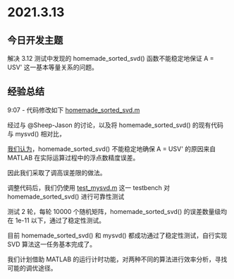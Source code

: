# 2021.3.13
## 今日开发主题
解决 3.12 测试中发现的 homemade_sorted_svd() 函数不能稳定地保证 A = USV' 这一基本等量关系的问题。
## 经验总结
9:07 - 代码修改如下
[homemade_sorted_svd.m](https://github.com/SVD-DOA-team/Project-SVD-DOA/commit/a4be1873d9b6f5d2772d84aa526f9d50c99f0b2d)

经过与 @Sheep-Jason 的讨论，以及将 homemade_sorted_svd() 的现有代码与 mysvd() 相对比，

[我们认为](https://github.com/SVD-DOA-team/Project-SVD-DOA/commit/a4be1873d9b6f5d2772d84aa526f9d50c99f0b2d#r48198742)，homemade_sorted_svd() 不能稳定地确保 A = USV' 的原因来自 MATLAB 在实际运算过程中的浮点数精度误差。

因此我们采取了调高误差限的做法。

调整代码后，我们仍使用 [test_mysvd.m](https://github.com/SVD-DOA-team/Project-SVD-DOA/blob/main/%E4%BB%A3%E7%A0%81%E5%BA%93/test_mysvd.m) 这一 testbench 对 homemade_sorted_svd() 进行可靠性测试

测试 2 轮，每轮 10000 个随机矩阵，homemade_sorted_svd() 的误差数量级均在 1e-11 以下，通过了稳定性测试。

目前 homemade_sorted_svd() 和 mysvd() 都成功通过了稳定性测试，自行实现 SVD 算法这一任务基本完成了。

我们计划借助 MATLAB 的运行计时功能，对两种不同的算法进行效率分析，寻找可能的调优途径。
